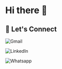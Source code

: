 # Hi there 👋

## 🤝 Let's Connect

![Gmail](https://img.shields.io/badge/nielsreijers%40gmail.com-gmail?style=flat&logo=gmail&logoColor=white&labelColor=%23BB001B&color=grey&link=mailto%3Anielsreijers%40gmail.com)

![LinkedIn](https://img.shields.io/badge/niels--reijers--4609602-linkedin?style=flat&logo=linkedin&logoColor=white&labelColor=%230077B5&color=grey&link=https%3A%2F%2Fwww.linkedin.com%2Fin%2Fniels-reijers-4609602%2F)

![Whatsapp](https://img.shields.io/badge/%2B886--975--140--428-whatsapp?style=flat&logo=whatsapp&logoColor=white&labelColor=%2325D366&color=grey&link=https%3A%2F%2Fwa.me%2F%2B886975140428)

<!--
**nielsreijers/nielsreijers** is a ✨ _special_ ✨ repository because its `README.md` (this file) appears on your GitHub profile.

Here are some ideas to get you started:

- 🔭 I’m currently working on ...
- 🌱 I’m currently learning ...
- 👯 I’m looking to collaborate on ...
- 🤔 I’m looking for help with ...
- 💬 Ask me about ...
- 📫 How to reach me: ...
- 😄 Pronouns: ...
- ⚡ Fun fact: ...
-->
